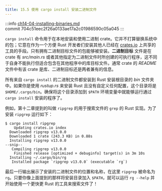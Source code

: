 ```yaml
---
title: 15.5 使用 cargo install 安装二进制文件
---
```


:::info
[ch14-04-installing-binaries.md](https://github.com/rust-lang/book/blob/main/src/ch14-04-installing-binaries.md)
<br>
commit 704c51eec2f26a0133ae17a2c01986590c05a045
:::

`cargo install` 命令用于在本地安装和使用二进制 crate。它并不打算替换系统中的包；它意在作为一个方便 Rust 开发者们安装其他人已经在 [crates.io](https://crates.io/)<!-- ignore --> 上共享的工具的手段。只有拥有二进制目标文件的包能够被安装。**二进制目标** 文件是在 crate 有 *src/main.rs* 或者其他指定为二进制文件时所创建的可执行程序，这不同于自身不能执行但适合包含在其他程序中的库目标文件。通常 crate 的 *README* 文件中有该 crate 是库、二进制目标还是两者兼有的信息。

所有来自 `cargo install` 的二进制文件都安装到 Rust 安装根目录的 *bin* 文件夹中。如果你是使用 *rustup.rs* 来安装 Rust 且没有自定义任何配置，这个目录将是 `$HOME/.cargo/bin`。确保将这个目录添加到 `$PATH` 环境变量中就能够运行通过 `cargo install` 安装的程序了。

例如，第十二章提到的叫做 `ripgrep` 的用于搜索文件的 `grep` 的 Rust 实现。为了安装 `ripgrep` 运行如下：

```console
$ cargo install ripgrep
    Updating crates.io index
  Downloaded ripgrep v13.0.0
  Downloaded 1 crate (243.3 KB) in 0.88s
  Installing ripgrep v13.0.0
--snip--
   Compiling ripgrep v13.0.0
    Finished release [optimized + debuginfo] target(s) in 3m 10s
  Installing ~/.cargo/bin/rg
   Installed package `ripgrep v13.0.0` (executable `rg`)
```

最后一行输出展示了安装的二进制文件的位置和名称，在这里 `ripgrep` 被命名为 `rg`。只要你像上面提到的那样将安装目录加入 `$PATH`，就可以运行 `rg --help` 并开始使用一个更快更 Rust 的工具来搜索文件了！
